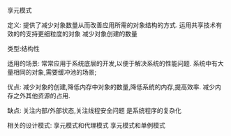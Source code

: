 享元模式

定义:
    提供了减少对象数量从而改善应用所需的对象结构的方式.
    运用共享技术有效的的支持更细粒度的对象
    减少对象创建的数量
    
类型:结构性

适用的场景:
    常常应用于系统底层的开发,以便于解决系统的性能问题.
    系统中有大量相同的对象,需要缓冲池的场景;
    
    
优点:
    减少对象的创建,降低内存中对象的数量,降低系统的内存,提高效率.
    减少内存之外其他资源的占用.
    
缺点:
    关注内部/外部状态,关注线程安全问题
    是系统程序的复杂化
    
相关的设计模式:
    享元模式和代理模式
    享元模式和单例模式            